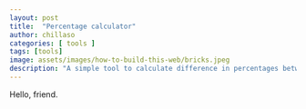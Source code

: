 ```yaml
---
layout: post
title:  "Percentage calculator"
author: chillaso
categories: [ tools ]
tags: [tools]
image: assets/images/how-to-build-this-web/bricks.jpeg
description: "A simple tool to calculate difference in percentages between two numbers"
---
```


Hello, friend.
